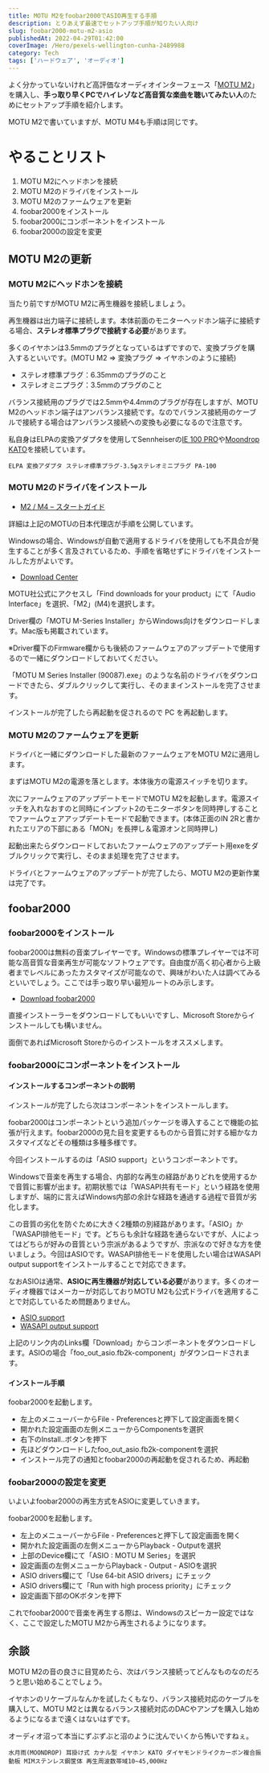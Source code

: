 ```yaml
---
title: MOTU M2をfoobar2000でASIO再生する手順
description: とりあえず最速でセットアップ手順が知りたい人向け
slug: foobar2000-motu-m2-asio
publishedAt: 2022-04-29T01:42:00
coverImage: /Hero/pexels-wellington-cunha-2489988
category: Tech
tags: ['ハードウェア', 'オーディオ']
---
```


よく分かっていないけれど高評価なオーディオインターフェース「[MOTU M2](https://amzn.to/3KtoR9H)」を購入し、**手っ取り早くPCでハイレゾなど高音質な楽曲を聴いてみたい人**のためにセットアップ手順を紹介します。

MOTU M2で書いていますが、MOTU M4も手順は同じです。

# やることリスト

1. MOTU M2にヘッドホンを接続
1. MOTU M2のドライバをインストール
1. MOTU M2のファームウェアを更新
1. foobar2000をインストール
1. foobar2000にコンポーネントをインストール
1. foobar2000の設定を変更

## MOTU M2の更新

### MOTU M2にヘッドホンを接続

当たり前ですがMOTU M2に再生機器を接続しましょう。

再生機器は出力端子に接続します。本体前面のモニターヘッドホン端子に接続する場合、**ステレオ標準プラグで接続する必要**があります。

多くのイヤホンは3.5mmのプラグとなっているはずですので、変換プラグを購入するといいです。(MOTU M2 ⇒ 変換プラグ ⇒ イヤホンのように接続)

- ステレオ標準プラグ：6.35mmのプラグのこと
- ステレオミニプラグ：3.5mmのプラグのこと

バランス接続用のプラグでは2.5mmや4.4mmのプラグが存在しますが、MOTU M2のヘッドホン端子はアンバランス接続です。なのでバランス接続用のケーブルで接続する場合はアンバランス接続への変換も必要になるので注意です。

私自身はELPAの変換アダプタを使用してSennheiserの[IE 100 PRO](https://amzn.to/3LtGp6Z)や[Moondrop KATO](https://amzn.to/3EZFJDP)を接続しています。

```amazon:B002KAP6BG
ELPA 変換アダプタ ステレオ標準プラグ-3.5φステレオミニプラグ PA-100
```

### MOTU M2のドライバをインストール

- [M2 / M4 – スタートガイド](https://h-resolution.com/m2_m4-getting-started/)

詳細は上記のMOTUの日本代理店が手順を公開しています。

Windowsの場合、Windowsが自動で適用するドライバを使用しても不具合が発生することが多く言及されているため、手順を省略せずにドライバをインストールした方がよいです。

- [Download Center](https://motu.com/en-us/download/)

MOTU社公式にアクセスし「Find downloads for your product」にて「Audio Interface」を選択、「M2」(M4)を選択します。

Driver欄の「MOTU M-Series Installer」からWindows向けをダウンロードします。Mac版も掲載されています。

※Driver欄下のFirmware欄からも後続のファームウェアのアップデートで使用するので一緒にダウンロードしておいてください。

「MOTU M Series Installer (90087).exe」のような名前のドライバをダウンロードできたら、ダブルクリックして実行し、そのままインストールを完了させます。

インストールが完了したら再起動を促されるので PC を再起動します。

### MOTU M2のファームウェアを更新

ドライバと一緒にダウンロードした最新のファームウェアをMOTU M2に適用します。

まずはMOTU M2の電源を落とします。本体後方の電源スイッチを切ります。

次にファームウェアのアップデートモードでMOTU M2を起動します。電源スイッチを入れなおすのと同時にインプット2のモニターボタンを同時押しすることでファームウェアアップデートモードで起動できます。(本体正面のIN 2Rと書かれたエリアの下部にある「MON」を長押し＆電源オンと同時押し)

起動出来たらダウンロードしておいたファームウェアのアップデート用exeをダブルクリックで実行し、そのまま処理を完了させます。

ドライバとファームウェアのアップデートが完了したら、MOTU M2の更新作業は完了です。

## foobar2000

### foobar2000をインストール

foobar2000は無料の音楽プレイヤーです。Windowsの標準プレイヤーでは不可能な高音質な音楽再生が可能なソフトウェアです。自由度が高く初心者から上級者までレベルにあったカスタマイズが可能なので、興味がわいた人は調べてみるといいでしょう。ここでは手っ取り早い最短ルートのみ示します。

- [Download foobar2000](https://www.foobar2000.org/download)

直接インストーラーをダウンロードしてもいいですし、Microsoft Storeからインストールしても構いません。

面倒であればMicrosoft Storeからのインストールをオススメします。

### foobar2000にコンポーネントをインストール

#### インストールするコンポーネントの説明

インストールが完了したら次はコンポーネントをインストールします。

foobar2000はコンポーネントという追加パッケージを導入することで機能の拡張が行えます。foobar2000の見た目を変更するものから音質に対する細かなカスタマイズなどその種類は多種多様です。

今回インストールするのは「ASIO support」というコンポーネントです。

Windowsで音楽を再生する場合、内部的な再生の経路がありどれを使用するかで音質に影響が出ます。初期状態では「WASAPI共有モード」という経路を使用しますが、端的に言えばWindows内部の余計な経路を通過する過程で音質が劣化します。

この音質の劣化を防ぐために大きく2種類の別経路があります。「ASIO」か「WASAPI排他モード」です。どちらも余計な経路を通らないですが、人によってはどちらが好みの音質という宗派があるようですが、宗派なので好きな方を使いましょう。今回はASIOです。WASAPI排他モードを使用したい場合はWASAPI output supportをインストールすることで対応できます。

なおASIOは通常、**ASIOに再生機器が対応している必要**があります。多くのオーディオ機器ではメーカーが対応しておりMOTU M2も公式ドライバを適用することで対応しているため問題ありません。

- [ASIO support](https://www.foobar2000.org/components/view/foo_out_asio)
- [WASAPI output support](https://www.foobar2000.org/components/view/foo_out_wasapi)

上記のリンク内のLinks欄「Download」からコンポーネントをダウンロードします。ASIOの場合「foo_out_asio.fb2k-component」がダウンロードされます。

#### インストール手順

foobar2000を起動します。

- 左上のメニューバーからFile - Preferencesと押下して設定画面を開く
- 開かれた設定画面の左側メニューからComponentsを選択
- 右下のInstall..ボタンを押下
- 先ほどダウンロードしたfoo_out_asio.fb2k-componentを選択
- インストール完了の通知とfoobar2000の再起動を促されるため、再起動

### foobar2000の設定を変更

いよいよfoobar2000の再生方式をASIOに変更していきます。

foobar2000を起動します。

- 左上のメニューバーからFile - Preferencesと押下して設定画面を開く
- 開かれた設定画面の左側メニューからPlayback - Outputを選択
- 上部のDevice欄にて「ASIO : MOTU M Series」を選択
- 設定画面の左側メニューからPlayback - Output - ASIOを選択
- ASIO drivers欄にて「Use 64-bit ASIO drivers」にチェック
- ASIO drivers欄にて「Run with high process priority」にチェック
- 設定画面下部のOKボタンを押下

これでfoobar2000で音楽を再生する際は、Windowsのスピーカー設定ではなく、ここで設定したMOTU M2から再生されるようになります。

## 余談

MOTU M2の音の良さに目覚めたら、次はバランス接続ってどんなものなのだろうと思い始めることでしょう。

イヤホンのリケーブルなんかを試したくもなり、バランス接続対応のケーブルを購入して、MOTU M2とは異なるバランス接続対応のDACやアンプを購入し始めるようになるまで遠くはないはずです。

オーディオ沼って本当にずぶずぶと沼のように沈んでいくから怖いですねぇ。

```amazon:B09KLX5KLV
水月雨(MOONDROP) 耳掛け式 カナル型 イヤホン KATO ダイヤモンドライクカーボン複合振動板 MIMステンレス鋼筐体 再生周波数帯域10~45,000Hz
```
